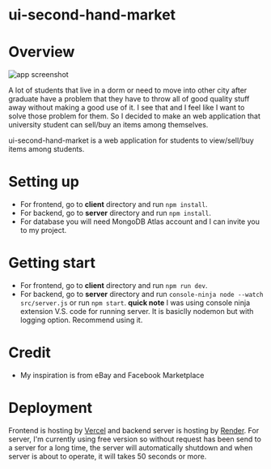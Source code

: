 # ui-second-hand-market

# Overview
![app screenshot](https://github.com/FordPipatkittikul/UI-second-hand-market/assets/121902625/6027f67d-9b15-434c-933f-7b2c57339ed9)

A lot of students that live in a dorm or need to move into other city after graduate have a problem that they have to throw all of good quality stuff away without making a good use of it. I see that and I feel like I want to solve those problem for them. So I decided to make an web application that university student can sell/buy an items among themselves.

ui-second-hand-market is a web application for students to view/sell/buy items among students. 

# Setting up
- For frontend, go to **client** directory and run `npm install`.
- For backend, go to **server** directory and run `npm install`.
- For database you will need MongoDB Atlas account and I can invite you to my project.

# Getting start
- For frontend, go to **client** directory and run `npm run dev`.
- For backend, go to **server** directory and run `console-ninja node --watch src/server.js` or run `npm start`. **quick note** I was using console ninja extension V.S. code for running server. It is basiclly nodemon but with logging option. Recommend using it.

# Credit
- My inspiration is from eBay and Facebook Marketplace

# Deployment
Frontend is hosting by [Vercel](https://vercel.com/) and backend server is hosting by [Render](https://render.com/). For server, I'm currently using free version so without request has been send to a server for a long time, the server will automatically shutdown and when server is about to operate, it will takes 50 seconds or more.
